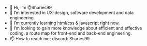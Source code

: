 - 👋 Hi, I’m @Sharies99
- 👀 I’m interested in UX-design, software development and data engineering.
- 🌱 I’m currently learning html/css & javascript right now.
- 💞️ I’m looking to gain more knowledge about efficient and effective coding, a route map for front-end and back-end engineering.
- 📫 How to reach me; discord: Sharies99

<!---
Sharies99/Sharies99 is a ✨ special ✨ repository because its `README.md` (this file) appears on your GitHub profile.
You can click the Preview link to take a look at your changes.
--->
